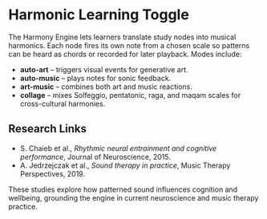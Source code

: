 # Harmonic Learning Toggle

The Harmony Engine lets learners translate study nodes into musical harmonics. Each node fires its own note from a chosen scale so patterns can be heard as chords or recorded for later playback. Modes include:

- **auto-art** – triggers visual events for generative art.
- **auto-music** – plays notes for sonic feedback.
- **art-music** – combines both art and music reactions.
- **collage** – mixes Solfeggio, pentatonic, raga, and maqam scales for cross-cultural harmonies.

## Research Links
- S. Chaieb et al., *Rhythmic neural entrainment and cognitive performance*, Journal of Neuroscience, 2015.
- A. Jedrzejczak et al., *Sound therapy in practice*, Music Therapy Perspectives, 2019.

These studies explore how patterned sound influences cognition and wellbeing, grounding the engine in current neuroscience and music therapy practice.
